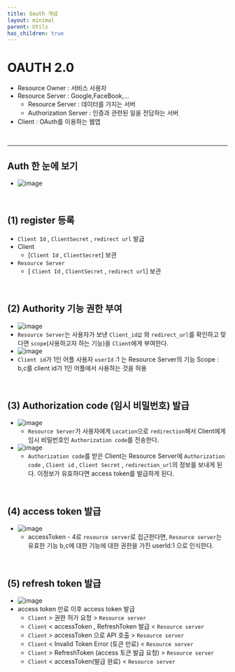 ```yaml
---
title: Oauth 개념
layout: minimal
parent: Utils
has_children: true
---
```


# OAUTH 2.0

- Resource Owner : 서비스 사용자
- Resource Server : Google,FaceBook,...
  - Resource Server : 데이터를 가지는 서버
  - Authorization Server : 인증과 관련된 일을 전담하는 서버
- Client : OAuth를 이용하는 웹앱

<br />

---

## Auth 한 눈에 보기

- ![image](../image/oauth8.png)

<br />

## (1) register 등록

- `Client Id` , `ClientSecret` , `redirect url` 발급
- Client
  - [`Client Id` , `ClientSecret`] 보관
- `Resource Server`
  - [ `Client Id` , `ClientSecret` , `redirect url`] 보관

<br />

## (2) Authority 기능 권한 부여

- ![image](../image/oauth1.png)
- `Resource Server`는 사용자가 보낸 `Client_id값` 와 `redirect_url`를 확인하고 맞다면 `scope`(사용하고자 하는 기능)을 `Client`에게 부여한다.
- ![image](../image/oauth2.png)
- `Client id`가 1인 어플 사용자 `userId` :1 는 Resource Server의 기능 Scope : b,c를 client id가 1인 어플에서 사용하는 것을 허용

<br />

## (3) Authorization code (임시 비밀번호) 발급

- ![image](../image/oauth3.png)
  - `Resource Server`가 사용자에게 `Location`으로 `redirection`해서 Client에게 임시 비밀번호인 `Authorization code`를 전송한다.
- ![image](../image/oauth4.png)
  - `Authorization code`를 받은 Client는 Resource Server에 `Authorization code` , `Client id` , `Client Secret` , `redirection_url`의 정보를 보내게 된다. 이정보가 유효하다면 access token를 발급하게 된다.

<br />

## (4) access token 발급

- ![image](../image/oauth5.png)
  - accessToken - 4로 `resource server`로 접근한다면, `Resource server`는 유효한 기능 b,c에 대한 기능에 대한 권한을 가진 userId:1 으로 인식한다.

<br />

## (5) refresh token 발급

- ![image](../image/oauth6.png)
- access token 만료 이후 access token 발급
  - `Client` > 권한 허가 요청 > `Resource server`
  - `Client` < accessToken , RefreshToken 발급 < `Resource server`
  - `Client` > accessToken 으로 API 호출 > `Resource server`
  - `Client` < Invalid Token Error (토큰 만료) < `Resource server`
  - `Client` > RefreshToken (access 토큰 발급 요청) > `Resource server`
  - `Client` < accessToken(발급 완료) < `Resource server`
